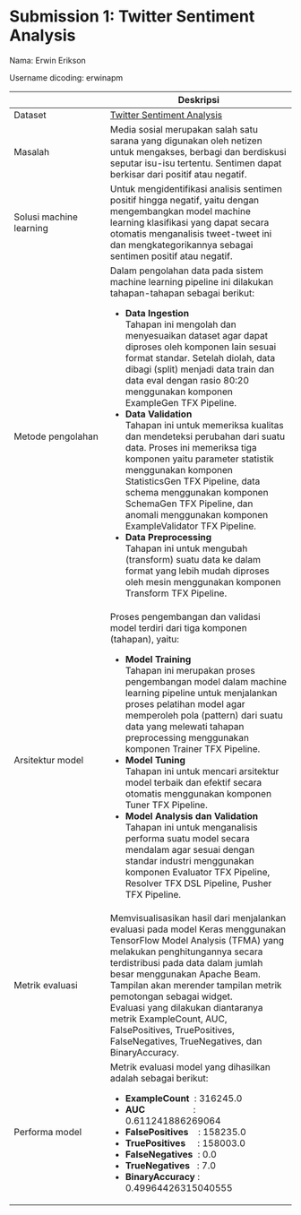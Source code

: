 # Submission 1: Twitter Sentiment Analysis
Nama: Erwin Erikson

Username dicoding: erwinapm

| <div style="width:155px"/> | Deskripsi |
| --- | --- |
| Dataset | [Twitter Sentiment Analysis](https://www.kaggle.com/datasets/raj713335/twittesentimentanalysis) |
| Masalah | Media sosial merupakan salah satu sarana yang digunakan oleh netizen untuk mengakses, berbagi dan berdiskusi seputar isu-isu tertentu. Sentimen dapat berkisar dari positif atau negatif. |
| Solusi machine learning | Untuk mengidentifikasi analisis sentimen positif hingga negatif, yaitu dengan mengembangkan model machine learning klasifikasi yang dapat secara otomatis menganalisis tweet-tweet ini dan mengkategorikannya sebagai sentimen positif atau negatif. |
| Metode pengolahan | Dalam pengolahan data pada sistem machine learning pipeline ini dilakukan tahapan-tahapan sebagai berikut: <br> <ul><li><b>Data Ingestion</b><br>Tahapan ini mengolah dan menyesuaikan dataset agar dapat diproses oleh komponen lain sesuai format standar. Setelah diolah, data dibagi (split) menjadi data train dan data eval dengan rasio 80:20 menggunakan komponen ExampleGen TFX Pipeline.</li><li><b>Data Validation</b><br>Tahapan ini untuk memeriksa kualitas dan mendeteksi perubahan dari suatu data. Proses ini memeriksa tiga komponen yaitu parameter statistik menggunakan komponen StatisticsGen TFX Pipeline, data schema menggunakan komponen SchemaGen TFX Pipeline, dan anomali menggunakan komponen ExampleValidator TFX Pipeline.</li><li><b>Data Preprocessing</b><br>Tahapan ini untuk mengubah (transform) suatu data ke dalam format yang lebih mudah diproses oleh mesin menggunakan komponen Transform TFX Pipeline.</li></ul> |
| Arsitektur model | Proses pengembangan dan validasi model terdiri dari tiga komponen (tahapan), yaitu: <ul><li><b>Model Training</b><br>Tahapan ini merupakan proses pengembangan model dalam machine learning pipeline untuk menjalankan proses pelatihan model agar memperoleh pola (pattern) dari suatu data yang melewati tahapan preprocessing menggunakan komponen Trainer TFX Pipeline.</li><li><b>Model Tuning</b><br>Tahapan ini untuk mencari arsitektur model terbaik dan efektif secara otomatis menggunakan komponen Tuner TFX Pipeline.</li><li><b>Model Analysis dan Validation</b><br>Tahapan ini untuk menganalisis performa suatu model secara mendalam agar sesuai dengan standar industri menggunakan komponen Evaluator TFX Pipeline, Resolver TFX DSL Pipeline, Pusher TFX Pipeline.</li></ul> |
| Metrik evaluasi | Memvisualisasikan hasil dari menjalankan evaluasi pada model Keras menggunakan TensorFlow Model Analysis (TFMA) yang melakukan penghitungannya secara terdistribusi pada data dalam jumlah besar menggunakan Apache Beam. Tampilan akan merender tampilan metrik pemotongan sebagai widget.<br>Evaluasi yang dilakukan diantaranya metrik ExampleCount, AUC, FalsePositives, TruePositives, FalseNegatives, TrueNegatives, dan BinaryAccuracy. |
| Performa model | Metrik evaluasi model yang dihasilkan adalah sebagai berikut: <ul><li><b>ExampleCount</b>&nbsp; : 316245.0</li><li><b>AUC</b>&nbsp; &nbsp; &nbsp; &nbsp; &nbsp; &nbsp; &nbsp; &nbsp; &nbsp; &nbsp; : 0.611241886269064</li><li><b>FalsePositives</b>&nbsp; &nbsp; : 158235.0</li><li><b>TruePositives</b> &nbsp; &nbsp; : 158003.0</li><li><b>FalseNegatives</b>&nbsp; : 0.0</li><li><b>TrueNegatives</b> &nbsp; : 7.0</li><li><b>BinaryAccuracy</b> : 0.49964426315040555</li></ul> |
